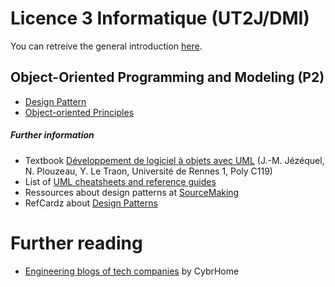 # Licence 3 Informatique (UT2J/DMI)

You can retreive the general introduction [here](./2017-18-M2ICE-intro-combemale.pdf).

## Object-Oriented Programming and Modeling (P2)

- [Design Pattern](./#)
- [Object-oriented Principles](./#)

##### Further information

- Textbook [Développement de logiciel à objets avec UML](http://people.irisa.fr/Jean-Marc.Jezequel/enseignement/PolyUML/poly.pdf) (J.-M. Jézéquel, N. Plouzeau, Y. Le Traon, Université de Rennes 1, Poly C119)
- List of [UML cheatsheets and reference guides](http://modeling-languages.com/best-uml-cheatsheets-and-reference-guides/)
- Ressources about design patterns at [SourceMaking](https://sourcemaking.com/design_patterns)
- RefCardz about [Design Patterns](http://refcardz.dzone.com/refcardz/design-patterns)

# Further reading

- [Engineering blogs of tech companies](https://www.cybrhome.com/topic/engineering-blogs-of-companies) by CybrHome